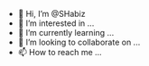 - 👋 Hi, I’m @SHabiz
- 👀 I’m interested in ...
- 🌱 I’m currently learning ...
- 💞️ I’m looking to collaborate on ...
- 📫 How to reach me ...

<!---
SHabiz/SHabiz is a ✨ special ✨ repository because its `README.md` (this file) appears on your GitHub profile.
You can click the Preview link to take a look at your changes.
--->
